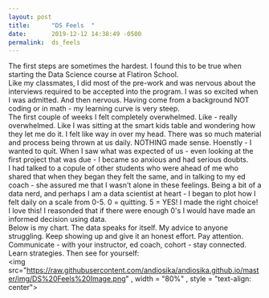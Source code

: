 ```yaml
---
layout: post
title:      "DS Feels  "
date:       2019-12-12 14:38:49 -0500
permalink:  ds_feels
---
```




The first steps are sometimes the hardest.  I found this to be true when starting the Data Science course at Flatiron School.  
Like my classmates, I did most of the pre-work and was nervous about the interviews required to be accepted into the program.  I was so excited when I was admitted.  And then nervous.  Having come from a background NOT coding or in math - my learning curve is very steep.  
The first couple of weeks I felt completely overwhelmed.  Like - really overwhelmed.  Like I was sitting at the smart kids table and wondering how they let me do it.  I felt like way in over my head.  There was so much material and process being thrown at us daily.  NOTHING made sense.  Hoenstly - I wanted to quit.  When I saw what was expected of us - even looking at the first project that was due - I became so anxious and had serious doubts.  
I had talked to a copule of other students who were ahead of me who shared that when they began they felt the same, and in talking to my ed coach - she assured me that I wasn't alone in these feelings.  Being a bit of a data nerd, and perhaps I am a data scientist at heart - I began to plot how I felt daily on a scale from 0-5.  0 = quitting.  5 = YES! I made the right choice! I love this!   I reasonded that if there were enough 0's I would have made an informed decision using data.  
Below is my chart.  The data speaks for itself.  My advice to anyone struggling. Keep showing up and give it an honest effort. Pay attention.  Communicate - with your instructor, ed coach, cohort - stay connected. Learn strategies.  Then  see for yourself:
<br>
<img src="https://raw.githubusercontent.com/andiosika/andiosika.github.io/master/img/DS%20Feels%20Image.png" , width = "80%" , style = "text-align: center">


